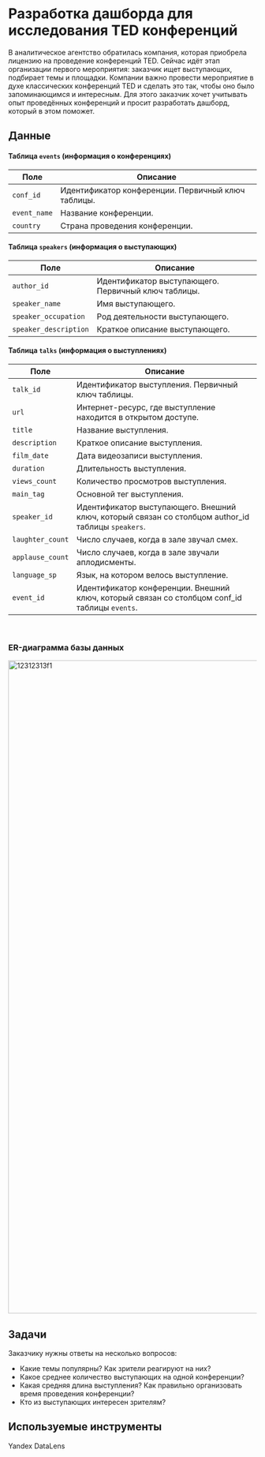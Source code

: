 # Разработка дашборда для исследования TED конференций

В аналитическое агентство обратилась компания, которая приобрела лицензию на проведение конференций TED. Сейчас идёт этап организации первого мероприятия: заказчик ищет выступающих, подбирает темы и площадки. Компании важно провести мероприятие в духе классических конференций TED и сделать это так, чтобы оно было запоминающимся и интересным. Для этого заказчик хочет учитывать опыт проведённых конференций и просит разработать дашборд, который в этом поможет.

## Данные
#### Таблица `events` (информация о конференциях)

| Поле | Описание |
|------|----------|
| `conf_id` | Идентификатор конференции. Первичный ключ таблицы. |
| `event_name` | Название конференции. |
| `country` | Страна проведения конференции. |

#### Таблица `speakers` (информация о выступающих)

| Поле | Описание |
|------|----------|
| `author_id` | Идентификатор выступающего. Первичный ключ таблицы. |
| `speaker_name` | Имя выступающего. |
| `speaker_occupation` | Род деятельности выступающего. |
| `speaker_description` | Краткое описание выступающего. |

#### Таблица `talks` (информация о выступлениях)

| Поле | Описание |
|------|----------|
| `talk_id` | Идентификатор выступления. Первичный ключ таблицы. |
| `url` | Интернет-ресурс, где выступление находится в открытом доступе. |
| `title` | Название выступления. |
| `description` | Краткое описание выступления. |
| `film_date` | Дата видеозаписи выступления. |
| `duration` | Длительность выступления. |
| `views_count` | Количество просмотров выступления. |
| `main_tag` | Основной тег выступления. |
| `speaker_id` | Идентификатор выступающего. Внешний ключ, который связан со столбцом author_id таблицы `speakers`. |
| `laughter_count` | Число случаев, когда в зале звучал смех. |
| `applause_count` | Число случаев, когда в зале звучали аплодисменты. |
| `language_sp` | Язык, на котором велось выступление. |
| `event_id` | Идентификатор конференции. Внешний ключ, который связан со столбцом conf_id таблицы `events`. |

<br>

### ER-диаграмма базы данных
<img width="2880" height="1324" alt="12312313f1" src="https://github.com/user-attachments/assets/ca708b0a-4545-4610-95b5-00d5b8d7db62" />



## Задачи
Заказчику нужны ответы на несколько вопросов:
- Какие темы популярны? Как зрители реагируют на них?
- Какое среднее количество выступающих на одной конференции?
- Какая средняя длина выступления? Как правильно организовать время проведения конференции?
- Кто из выступающих интересен зрителям?

## Используемые инструменты
Yandex DataLens
